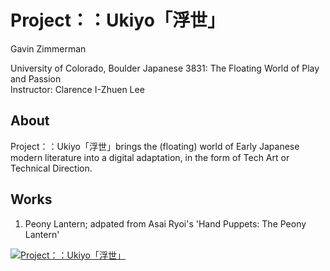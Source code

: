 # Project：：Ukiyo「浮世」
Gavin Zimmerman

University of Colorado, Boulder
Japanese 3831: The Floating World of Play and Passion<br>
Instructor: Clarence I-Zhuen Lee

## About
Project：：Ukiyo「浮世」brings the (floating) world of Early Japanese modern literature into a digital adaptation, in the form of Tech Art or Technical Direction. 

## Works
1. Peony Lantern; adpated from Asai Ryoi's 'Hand Puppets: The Peony Lantern'


[![Project：：Ukiyo「浮世」](http://img.youtube.com/vi/nszzhBlWNhw/0.jpg)](http://www.youtube.com/watch?v=nszzhBlWNhw "Project：：Ukiyo「浮世」")
